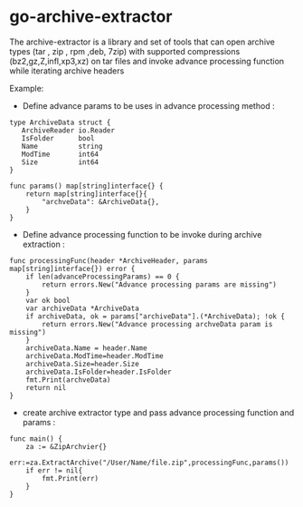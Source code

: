 # go-archive-extractor

The archive-extractor is a library and set of tools
that can open archive types (tar , zip , rpm ,deb, 7zip) with supported compressions (bz2,gz,Z,infl,xp3,xz) on tar files
and invoke advance processing function while iterating archive headers

Example:

- Define advance params to be uses in advance processing method :
 ```
type ArchiveData struct {
	ArchiveReader io.Reader
	IsFolder      bool
	Name          string
	ModTime       int64
	Size          int64
}
```
```
func params() map[string]interface{} {
	return map[string]interface{}{
		"archveData": &ArchiveData{},
	}
}
```
- Define advance processing function to be invoke during archive extraction :
```
func processingFunc(header *ArchiveHeader, params map[string]interface{}) error {
	if len(advanceProcessingParams) == 0 {
		return errors.New("Advance processing params are missing")
	}
	var ok bool
	var archiveData *ArchiveData
	if archiveData, ok = params["archiveData"].(*ArchiveData); !ok {
		return errors.New("Advance processing archveData param is missing")
	}
	archiveData.Name = header.Name
	archiveData.ModTime=header.ModTime
	archiveData.Size=header.Size
	archiveData.IsFolder=header.IsFolder
 	fmt.Print(archveData)
	return nil
}
```
- create archive extractor type and pass advance processing function and params :
```
func main() {
	za := &ZipArchvier{}
	err:=za.ExtractArchive("/User/Name/file.zip",processingFunc,params())
	if err != nil{
		fmt.Print(err)
	}
}
```
